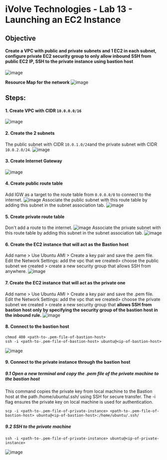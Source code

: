 # iVolve Technologies - Lab 13 - Launching an EC2 Instance

## **Objective**

####   Create a VPC with public and private subnets and 1 EC2 in each subnet, configure private EC2 security group to only allow inbound SSH from public EC2 IP, SSH to the private instance using bastion host


![image](https://github.com/user-attachments/assets/8bcaf5fa-2bc8-406f-a54f-1a49db18ffee)

**Resource Map for the network**
![image](https://github.com/user-attachments/assets/0820b598-a768-447f-8317-74f872d32970)

## **Steps:**

#### 1. Create VPC with CIDR `10.0.0.0/16`
![image](https://github.com/user-attachments/assets/c2f422f5-c29e-4fb7-8421-506a4312a8bf)

#### 2. Create the 2 subnets 
The public subnet with CIDR `10.0.1.0/24`and the private subnet with CIDR `10.0.2.0/24`.
![image](https://github.com/user-attachments/assets/9b559f9f-21cf-44f4-9c3e-40ee8797523b)

#### 3. Create Internet Gateway
![image](https://github.com/user-attachments/assets/e57d98b3-d0fb-499a-b664-5b634351def2)

#### 4. Create public route table 
Add IGW as a target to the route table from `0.0.0.0/0` to connect to the internet.
![image](https://github.com/user-attachments/assets/a8b2d66d-4d45-4033-98da-a3af5de306fe)
Associate the public subnet with this route table by adding this subnet in the subnet association tab.
![image](https://github.com/user-attachments/assets/4a5278f9-9b82-4991-83af-3497db810d32)

#### 5. Create private route table 
Don't add a route to the internet.
![image](https://github.com/user-attachments/assets/cf8f4d5e-b11d-4da5-85ba-407b281c9b4c)
Associate the private subnet with this route table by adding this subnet in the subnet association tab.
![image](https://github.com/user-attachments/assets/50040dcf-a9c7-4ebb-a7f1-a7eef82579b2)

#### 6. Create the EC2 instance that will act as the Bastion host 
Add name > Use Ubuntu AMI > Create a key pair and save the .pem file.
Edit the Network Settings: add the vpc that we created> choose the public subnet we created > create a new security group that allows SSH from anywhere.
![image](https://github.com/user-attachments/assets/3f5fef3b-8d32-4334-8624-ac3e731eae57)

#### 7. Create the EC2 instance that will act as the private one 
Add name > Use Ubuntu AMI > Create a key pair and save the .pem file.
Edit the Network Settings: add the vpc that we created> choose the private subnet we created > create a new security group that **allows SSH from bastion host only by specifying the security group of the bastion host in the inbound rule.**
![image](https://github.com/user-attachments/assets/5db7f68e-8b15-4d78-98b2-05db62e69a7e)

#### 8. Connect to the bastion host 
```
chmod 400 <path-to-.pem-file-of-bastion-host>
ssh -i <path-to-.pem-file-of-bastion-host> ubuntu@<ip-of-bastion-host>
```
![image](https://github.com/user-attachments/assets/c6a2e014-4ae7-499d-aa3e-9aec920b846c)

#### 9. Connect to the private instance through the bastion host
##### 9.1 Open a new terminal and copy the .pem file of the private machine to the bastion host 
This command copies the private key from local machine to the Bastion host at the path /home/ubuntu/.ssh/ using SSH for secure transfer. The -i flag ensures the private key on local machine is used for authentication.
```
scp -i <path-to-.pem-file-of-private-instance> <path-to-.pem-file-of-bastion-host> ubuntu@<ip-of-bastion-host>:/home/ubuntu/.ssh/
```
##### 9.2 SSH to the private machine 
```
ssh -i <path-to-.pem-file-of-private-instance> ubuntu@<ip-of-private-instance>
```
![image](https://github.com/user-attachments/assets/6b4918ca-a8ba-4dda-87ed-9f9b26b04558)


